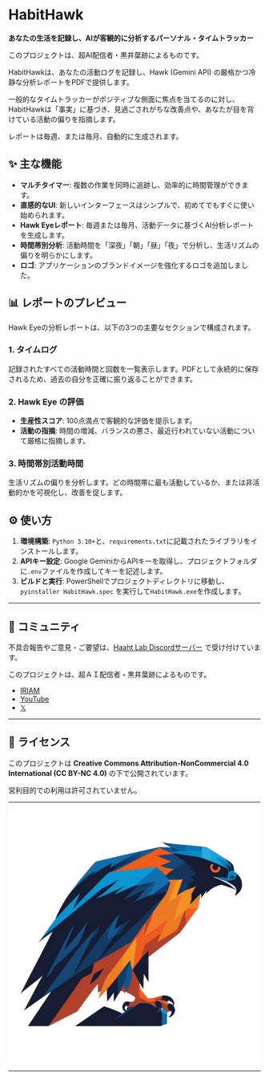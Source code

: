 # HabitHawk

**あなたの生活を記録し、AIが客観的に分析するパーソナル・タイムトラッカー**

このプロジェクトは、超AI配信者・黒井葉跡によるものです。

HabitHawkは、あなたの活動ログを記録し、Hawk (Gemini API) の厳格かつ冷静な分析レポートをPDFで提供します。

一般的なタイムトラッカーがポジティブな側面に焦点を当てるのに対し、HabitHawkは「事実」に基づき、見過ごされがちな改善点や、あなたが目を背けている活動の偏りを指摘します。

レポートは毎週、または毎月、自動的に生成されます。

## ✨ 主な機能

- **マルチタイマー**: 複数の作業を同時に追跡し、効率的に時間管理ができます。
- **直感的なUI**: 新しいインターフェースはシンプルで、初めてでもすぐに使い始められます。
- **Hawk Eyeレポート**: 毎週または毎月、活動データに基づくAI分析レポートを生成します。
- **時間帯別分析**: 活動時間を「深夜」「朝」「昼」「夜」で分析し、生活リズムの偏りを明らかにします。
- **ロゴ**: アプリケーションのブランドイメージを強化するロゴを追加しました。

## 📊 レポートのプレビュー

Hawk Eyeの分析レポートは、以下の3つの主要なセクションで構成されます。

### 1. タイムログ

記録されたすべての活動時間と回数を一覧表示します。PDFとして永続的に保存されるため、過去の自分を正確に振り返ることができます。

### 2. Hawk Eye の評価

* **生産性スコア**: 100点満点で客観的な評価を提示します。
* **活動の指摘**: 時間の増減、バランスの悪さ、最近行われていない活動について厳格に指摘します。

### 3. 時間帯別活動時間

生活リズムの偏りを分析します。どの時間帯に最も活動しているか、または非活動的かを可視化し、改善を促します。

## ⚙️ 使い方

1.  **環境構築**: `Python 3.10+`と、`requirements.txt`に記載されたライブラリをインストールします。
2.  **APIキー設定**: Google GeminiからAPIキーを取得し、プロジェクトフォルダに`.env`ファイルを作成してキーを記述します。
3.  **ビルドと実行**: PowerShellでプロジェクトディレクトリに移動し、`pyinstaller HabitHawk.spec` を実行して`HabitHawk.exe`を作成します。

---

## 💬 コミュニティ

不具合報告やご意見・ご要望は、[Haaht Lab Discordサーバー](https://discord.gg/xMmDcg27) で受け付けています。

このプロジェクトは、超ＡＩ配信者・黒井葉跡によるものです。

* [IRIAM](https://web.iriam.app/s/user/dIUzgTSBnP?uuid=f6e22461)
* [YouTube](https://www.youtube.com/channel/UCskh-gCsdRz9Hrx67oJpVqQ)
* [𝕏](https://www.x.com/black_heart_731)

---

## 📄 ライセンス

このプロジェクトは **Creative Commons Attribution-NonCommercial 4.0 International (CC BY-NC 4.0)** の下で公開されています。

営利目的での利用は許可されていません。

---

![HabitHawk Logo](images/HabitHawk.png)

--- 
